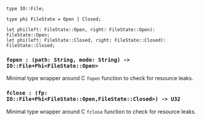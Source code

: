<link rel="stylesheet" type="text/css" href="styles.css">

```
type IO::File;

type phi FileState = Open | Closed;

let phi(left: FileState::Open, right: FileState::Open): FileState::Open;
let phi(left: FileState::Closed, right: FileState::Closed): FileState::Closed;
```

### `fopen : (path: String, mode: String) -> IO::File+Phi<FileState::Open>`

Minimal type wrapper around C `fopen` function to check for resource leaks.

### `fclose : (fp: IO::File+Phi<FileState::Open,FileState::Closed>) -> U32`

Minimal type wrapper around C `fclose` function to check for resource leaks.
